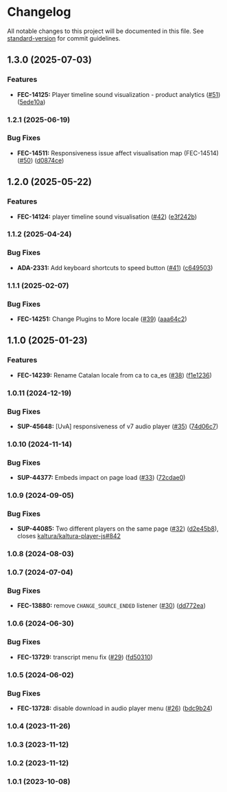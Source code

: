 # Changelog

All notable changes to this project will be documented in this file. See [standard-version](https://github.com/conventional-changelog/standard-version) for commit guidelines.

## 1.3.0 (2025-07-03)


### Features

* **FEC-14125:** Player timeline sound visualization - product analytics ([#51](https://github.com/kaltura/playkit-js-audio-player/issues/51)) ([5ede10a](https://github.com/kaltura/playkit-js-audio-player/commit/5ede10a294e78164d023a0cc026e377499e855f7))

### 1.2.1 (2025-06-19)


### Bug Fixes

* **FEC-14511:** Responsiveness issue affect visualisation map (FEC-14514) ([#50](https://github.com/kaltura/playkit-js-audio-player/issues/50)) ([d0874ce](https://github.com/kaltura/playkit-js-audio-player/commit/d0874ce0ffc7aa050a9c67a58b65d7d3e5125258))

## 1.2.0 (2025-05-22)


### Features

* **FEC-14124:** player timeline sound visualisation ([#42](https://github.com/kaltura/playkit-js-audio-player/issues/42)) ([e3f242b](https://github.com/kaltura/playkit-js-audio-player/commit/e3f242b0a80877586ace65f30b5fa4a34d6951be))

### 1.1.2 (2025-04-24)


### Bug Fixes

* **ADA-2331:** Add keyboard shortcuts to speed button ([#41](https://github.com/kaltura/playkit-js-audio-player/issues/41)) ([c649503](https://github.com/kaltura/playkit-js-audio-player/commit/c6495037c23e40bca9ecea98aeb4a5a6f440c10b))

### 1.1.1 (2025-02-07)


### Bug Fixes

* **FEC-14251:** Change Plugins to More locale ([#39](https://github.com/kaltura/playkit-js-audio-player/issues/39)) ([aaa64c2](https://github.com/kaltura/playkit-js-audio-player/commit/aaa64c2e5c05838294fbcfc29460b8bc8260ab97))

## 1.1.0 (2025-01-23)


### Features

* **FEC-14239:** Rename Catalan locale from ca to ca_es ([#38](https://github.com/kaltura/playkit-js-audio-player/issues/38)) ([f1e1236](https://github.com/kaltura/playkit-js-audio-player/commit/f1e12361330fc91048d809f0fbf3797108a9f856))

### 1.0.11 (2024-12-19)


### Bug Fixes

* **SUP-45648:** [UvA] responsiveness of v7 audio player ([#35](https://github.com/kaltura/playkit-js-audio-player/issues/35)) ([74d06c7](https://github.com/kaltura/playkit-js-audio-player/commit/74d06c7275d546ea5e8487b4e21121472ce7964a))

### 1.0.10 (2024-11-14)


### Bug Fixes

* **SUP-44377:** Embeds impact on page load ([#33](https://github.com/kaltura/playkit-js-audio-player/issues/33)) ([72cdae0](https://github.com/kaltura/playkit-js-audio-player/commit/72cdae0a519a9f70a90a5d98da160815c6bc9696))

### 1.0.9 (2024-09-05)


### Bug Fixes

* **SUP-44085:** Two different players on the same page ([#32](https://github.com/kaltura/playkit-js-audio-player/issues/32)) ([d2e45b8](https://github.com/kaltura/playkit-js-audio-player/commit/d2e45b884f91d1b65af0ecfbb2095ecdf111de23)), closes [kaltura/kaltura-player-js#842](https://github.com/kaltura/kaltura-player-js/issues/842)

### 1.0.8 (2024-08-03)

### 1.0.7 (2024-07-04)


### Bug Fixes

* **FEC-13880:** remove `CHANGE_SOURCE_ENDED` listener ([#30](https://github.com/kaltura/playkit-js-audio-player/issues/30)) ([dd772ea](https://github.com/kaltura/playkit-js-audio-player/commit/dd772ea5c57977a728929d8bf4c808cd1de34942))

### 1.0.6 (2024-06-30)


### Bug Fixes

* **FEC-13729:** transcript menu fix ([#29](https://github.com/kaltura/playkit-js-audio-player/issues/29)) ([fd50310](https://github.com/kaltura/playkit-js-audio-player/commit/fd50310a4de7d29e2d61dc8f2ccaa340493a3da5))

### 1.0.5 (2024-06-02)


### Bug Fixes

* **FEC-13728:** disable download in audio player menu ([#26](https://github.com/kaltura/playkit-js-audio-player/issues/26)) ([bdc9b24](https://github.com/kaltura/playkit-js-audio-player/commit/bdc9b24a4a0631c295b0792634fa448587c5703b))

### 1.0.4 (2023-11-26)

### 1.0.3 (2023-11-12)

### 1.0.2 (2023-11-12)

### 1.0.1 (2023-10-08)
